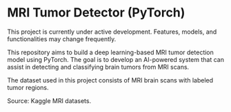 # MRI Tumor Detector (PyTorch)

This project is currently under active development. Features, models, and functionalities may change frequently.

This repository aims to build a deep learning-based MRI tumor detection model using PyTorch. The goal is to develop
an AI-powered system that can assist in detecting and classifying brain tumors from MRI scans.

The dataset used in this project consists of MRI brain scans with labeled tumor regions.

Source: Kaggle MRI datasets.
